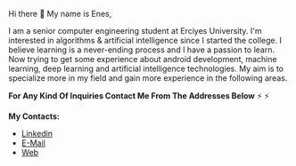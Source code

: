 Hi there 👋
My name is Enes,

I am a senior computer engineering student at Erciyes University. I'm interested in algorithms & artificial intelligence since I started the college. I believe learning is a never-ending process and I have a passion to learn. Now trying to get some experience about android development, machine learning, deep learning and artificial intelligence technologies. My aim is to specialize more in my field and gain more experience in the following areas.


**For Any Kind Of Inquiries Contact Me From The Addresses Below**
⚡
⚡

****My Contacts:****
- [Linkedin](https://www.linkedin.com/in/enesgunumdogdu/)
- [E-Mail](mailto:enesgunumdogdu0@gmail.com)
- [Web](https://www.enesgunumdogdu.com.tr)
